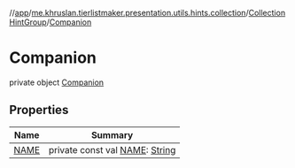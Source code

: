//[app](../../../../index.md)/[me.khruslan.tierlistmaker.presentation.utils.hints.collection](../../index.md)/[CollectionHintGroup](../index.md)/[Companion](index.md)

# Companion

private object [Companion](index.md)

## Properties

| Name | Summary |
|---|---|
| [NAME](-n-a-m-e.md) | private const val [NAME](-n-a-m-e.md): [String](https://kotlinlang.org/api/latest/jvm/stdlib/kotlin/-string/index.html) |
